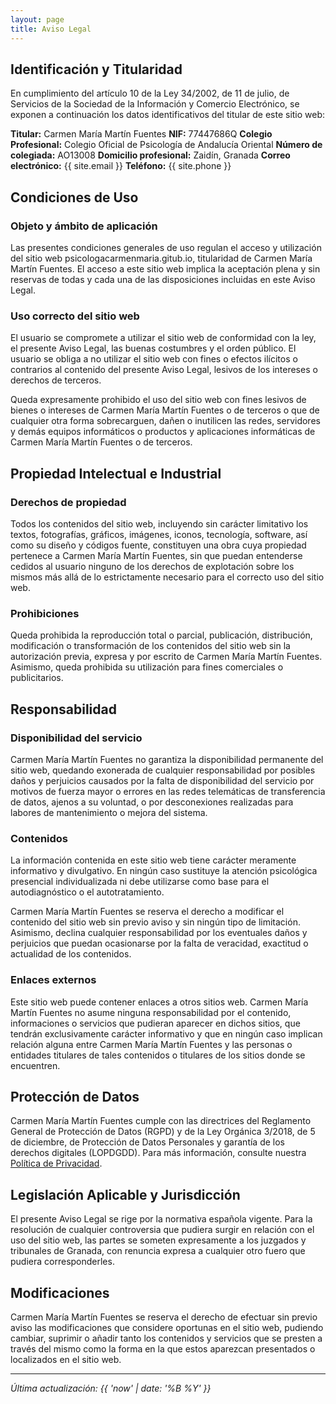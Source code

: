 ```yaml
---
layout: page
title: Aviso Legal
---
```


## Identificación y Titularidad

En cumplimiento del artículo 10 de la Ley 34/2002, de 11 de julio, de Servicios de la Sociedad de la Información y Comercio Electrónico, se exponen a continuación los datos identificativos del titular de este sitio web:

**Titular:** Carmen María Martín Fuentes
**NIF:** 77447686Q
**Colegio Profesional:** Colegio Oficial de Psicología de Andalucía Oriental
**Número de colegiada:** AO13008
**Domicilio profesional:** Zaidín, Granada
**Correo electrónico:** {{ site.email }}
**Teléfono:** {{ site.phone }}

## Condiciones de Uso

### Objeto y ámbito de aplicación

Las presentes condiciones generales de uso regulan el acceso y utilización del sitio web psicologacarmenmaria.gitub.io, titularidad de Carmen María Martín Fuentes. El acceso a este sitio web implica la aceptación plena y sin reservas de todas y cada una de las disposiciones incluidas en este Aviso Legal.

### Uso correcto del sitio web

El usuario se compromete a utilizar el sitio web de conformidad con la ley, el presente Aviso Legal, las buenas costumbres y el orden público. El usuario se obliga a no utilizar el sitio web con fines o efectos ilícitos o contrarios al contenido del presente Aviso Legal, lesivos de los intereses o derechos de terceros.

Queda expresamente prohibido el uso del sitio web con fines lesivos de bienes o intereses de Carmen María Martín Fuentes o de terceros o que de cualquier otra forma sobrecarguen, dañen o inutilicen las redes, servidores y demás equipos informáticos o productos y aplicaciones informáticas de Carmen María Martín Fuentes o de terceros.

## Propiedad Intelectual e Industrial

### Derechos de propiedad

Todos los contenidos del sitio web, incluyendo sin carácter limitativo los textos, fotografías, gráficos, imágenes, iconos, tecnología, software, así como su diseño y códigos fuente, constituyen una obra cuya propiedad pertenece a Carmen María Martín Fuentes, sin que puedan entenderse cedidos al usuario ninguno de los derechos de explotación sobre los mismos más allá de lo estrictamente necesario para el correcto uso del sitio web.

### Prohibiciones

Queda prohibida la reproducción total o parcial, publicación, distribución, modificación o transformación de los contenidos del sitio web sin la autorización previa, expresa y por escrito de Carmen María Martín Fuentes. Asimismo, queda prohibida su utilización para fines comerciales o publicitarios.

## Responsabilidad

### Disponibilidad del servicio

Carmen María Martín Fuentes no garantiza la disponibilidad permanente del sitio web, quedando exonerada de cualquier responsabilidad por posibles daños y perjuicios causados por la falta de disponibilidad del servicio por motivos de fuerza mayor o errores en las redes telemáticas de transferencia de datos, ajenos a su voluntad, o por desconexiones realizadas para labores de mantenimiento o mejora del sistema.

### Contenidos

La información contenida en este sitio web tiene carácter meramente informativo y divulgativo. En ningún caso sustituye la atención psicológica presencial individualizada ni debe utilizarse como base para el autodiagnóstico o el autotratamiento.

Carmen María Martín Fuentes se reserva el derecho a modificar el contenido del sitio web sin previo aviso y sin ningún tipo de limitación. Asimismo, declina cualquier responsabilidad por los eventuales daños y perjuicios que puedan ocasionarse por la falta de veracidad, exactitud o actualidad de los contenidos.

### Enlaces externos

Este sitio web puede contener enlaces a otros sitios web. Carmen María Martín Fuentes no asume ninguna responsabilidad por el contenido, informaciones o servicios que pudieran aparecer en dichos sitios, que tendrán exclusivamente carácter informativo y que en ningún caso implican relación alguna entre Carmen María Martín Fuentes y las personas o entidades titulares de tales contenidos o titulares de los sitios donde se encuentren.

## Protección de Datos

Carmen María Martín Fuentes cumple con las directrices del Reglamento General de Protección de Datos (RGPD) y de la Ley Orgánica 3/2018, de 5 de diciembre, de Protección de Datos Personales y garantía de los derechos digitales (LOPDGDD). Para más información, consulte nuestra [Política de Privacidad](/privacidad).

## Legislación Aplicable y Jurisdicción

El presente Aviso Legal se rige por la normativa española vigente. Para la resolución de cualquier controversia que pudiera surgir en relación con el uso del sitio web, las partes se someten expresamente a los juzgados y tribunales de Granada, con renuncia expresa a cualquier otro fuero que pudiera corresponderles.

## Modificaciones

Carmen María Martín Fuentes se reserva el derecho de efectuar sin previo aviso las modificaciones que considere oportunas en el sitio web, pudiendo cambiar, suprimir o añadir tanto los contenidos y servicios que se presten a través del mismo como la forma en la que estos aparezcan presentados o localizados en el sitio web.

---

*Última actualización: {{ 'now' | date: '%B %Y' }}*
